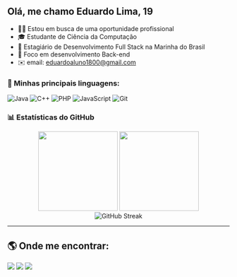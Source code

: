 ## Olá, me chamo Eduardo Lima, 19
- 👨‍💻 Estou em busca de uma oportunidade profissional
- 🎓 Estudante de Ciência da Computação
- 💼 Estagiário de Desenvolvimento Full Stack na Marinha do Brasil
- 🚀 Foco em desenvolvimento Back-end
- ✉️ email: eduardoaluno1800@gmail.com

### 🚀 Minhas principais linguagens:
<p>
  <img alt="Java" src="https://img.shields.io/badge/java-%23ED8B00.svg?style=for-the-badge&logo=openjdk&logoColor=white"/>
  <img alt="C++" src="https://img.shields.io/badge/c++-%2300599C.svg?style=for-the-badge&logo=c%2B%2B&logoColor=white"/>
  <img alt="PHP" src="https://img.shields.io/badge/php-%23777BB4.svg?style=for-the-badge&logo=php&logoColor=white"/>
  <img alt="JavaScript" src="https://img.shields.io/badge/javascript-%23323330.svg?style=for-the-badge&logo=javascript&logoColor=%23F7DF1E"/>
  <img alt="Git" src="https://img.shields.io/badge/git-%23F05033.svg?style=for-the-badge&logo=git&logoColor=white"/>
</p>

### 📊 Estatísticas do GitHub
<div align="center">
  <img height="180em" src="https://github-readme-stats.vercel.app/api?username=Eduardolimzz&show_icons=true&theme=dark&include_all_commits=true&count_private=true"/>
  <img height="180em" src="https://github-readme-stats.vercel.app/api/top-langs/?username=Eduardolimzz&layout=compact&theme=dark&count_private=true"/>
</div>

<div align="center">
  <img src="https://github-readme-streak-stats.herokuapp.com/?user=Eduardolimzz&theme=dark" alt="GitHub Streak"/>
</div>

---
## 🌎 Onde me encontrar:
<div> 
  <a href="https://portfolio-eduardo-lima.com.br/" target="_blank"><img src="https://img.shields.io/badge/Portf%C3%B3lio-FF5722?style=for-the-badge"></a>
  <a href="mailto:eduardoaluno1800@gmail.com" target="_blank"><img src="https://img.shields.io/badge/-Gmail-%23333?style=for-the-badge&logo=gmail&logoColor=white"></a>
  <a href="https://www.linkedin.com/in/eduardo-lima-3b1092316/" target="_blank"><img src="https://img.shields.io/badge/-LinkedIn-%230077B5?style=for-the-badge&logo=linkedin&logoColor=white"></a>
</div>
